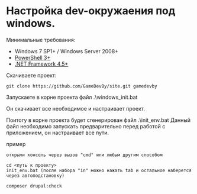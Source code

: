 # Настройка dev-окружаения под windows.

Минимальные требования:

* Windows 7 SP1+ / Windows Server 2008+
* [PowerShell 3+](https://www.microsoft.com/en-us/download/details.aspx?id=34595)
* [.NET Framework 4.5+](https://www.microsoft.com/net/download)

Скачиваете проект:

```
git clone https://github.com/GameDevBy/site.git gamedevby
```

Запускаете в корне проекта файл .\windows_init.bat

Он скачивает все необходимое и настраивает проект.

Поитогу в корне проекта будет сгенерирован файл .\init_env.bat
Данный файл необходимо запускать предварительно перед работой с приложением, он настраивает все пути.

пример
```
открыли консоль через вызов "cmd" или любым другим способом

cd <путь к проекту>
init_env.bat (после набора "in" можно нажать tab и остальное наберется через автоподстановку)

composer drupal:check
```
